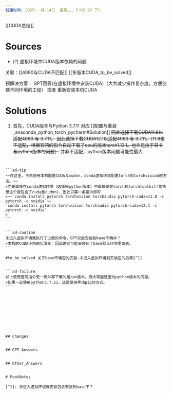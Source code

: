 ```yaml
---
创建时间: 2025-一月-14日  星期二, 5:02:20 下午
---
```

[[CUDA总结]]

# Sources

- [?] 虚拟环境中CUDA版本依赖的问题

关联：[[4090与CUDA不匹配]]
[[多版本CUDA_to_be_solved]]


预解决方案： GPT回答(在虚拟环境中安装CUDA)（大大减少操作复杂度，方便创建不同环境的工程） 或者 重新安装本机CUDA

# Solutions
1. 首先，CUDA版本与Python 3.7.11 对应 [[配置与重装_anaconda_python_torch_pycharm#Solution]]
   ~~因此选择下载CUDA11.8以适配4090 与 3.7.11。~~
   ~~因此选择下载CUDA12.1以适配4090 与 3.7.11。（11.8也不适配，根据官网的指令自动下载了cpu的版本torch1.13.1。也许是由于显卡与python版本的问题）~~
	并非不适配，python版本问题可能性最大

~~~~`conda install pytorch torchvision torchaudio pytorch-cuda=12.1 -c pytorch -c nvidia`


```ad-tip
~~在这里，不再使用本机配置CUDA与cudnn，conda虚拟环境配置torch和torchvision的方法。~~
>而是直接在conda虚拟环境（选择好python版本）中直接安装torch和torchtoolkit(我猜想这个就包含了cuda和cudnn)，因此只需一条指令即可 
>~~`conda install pytorch torchvision torchaudio pytorch-cuda=11.8 -c pytorch -c nvidia`~~
`conda install pytorch torchvision torchaudio pytorch-cuda=12.1 -c pytorch -c nvidia`
>
```


```ad-caution
未进入虚拟环境就执行了上面的命令，GPT说会安装到base环境中？ 
>本机的CUDA环境确实没变，因此确实可能安装到了base默认环境里面去。
```

#to_be_solved 关于base环境包的安装-未进入虚拟环境就安装包的后果[^1]


```ad-failure
以上使用官网指令无一例外都下载的是cpu版本，很大可能是因为python版本的问题。
>如果一定使用python3.7.11，还是使用手动pip的方式。
```










## Changes


## GPT_Answers


## Other_Answers


# FootNotes

[^1]: 未进入虚拟环境就安装包会安装到base下？